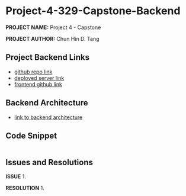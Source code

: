 # Project-4-329-Capstone-Backend

**PROJECT NAME:** Project 4 - Capstone

**PROJECT AUTHOR:** Chun Hin D. Tang

## Project Backend Links

- [github repo link](https://github.com/dctang4/Project-4-329-Capstone-Backend.git)
- [deployed server link]()
- [frontend github link](https://github.com/dctang4/Project-4-329-Capstone-Frontend.git)

## Backend Architecture

- [link to backend architecture]()

## Code Snippet

 <!-- Use this section to include a brief code snippet of functionality that you are proud of an a brief description.  Code snippet should not be greater than 10 lines of code.  -->

``` js


``` 

## Issues and Resolutions

**ISSUE**
1. 


**RESOLUTION**
1. 